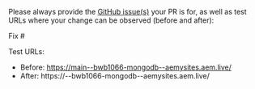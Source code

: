 Please always provide the [GitHub issue(s)](../issues) your PR is for, as well as test URLs where your change can be observed (before and after):

Fix #<gh-issue-id>

Test URLs:
- Before: https://main--bwb1066-mongodb--aemysites.aem.live/
- After: https://<branch>--bwb1066-mongodb--aemysites.aem.live/
